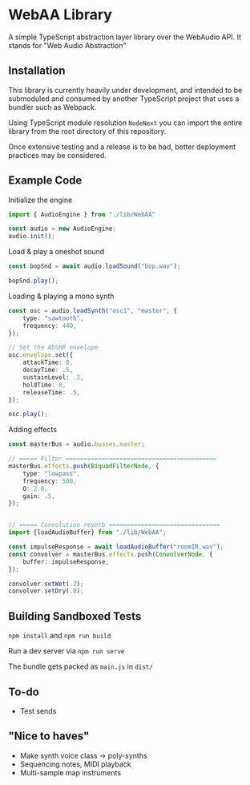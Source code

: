 # WebAA Library

A simple TypeScript abstraction layer library over the WebAudio API.
It stands for "Web Audio Abstraction"

## Installation

This library is currently heavily under development, and intended to be 
submoduled and consumed by another TypeScript project that uses a bundler 
such as Webpack.

Using TypeScript module resolution `NodeNext` you can import the entire 
library from the root directory of this repository.

Once extensive testing and a release is to be had, better
deployment practices may be considered.

## Example Code

Initialize the engine
```typescript
import { AudioEngine } from "./lib/WebAA"

const audio = new AudioEngine;
audio.init();
```


Load & play a oneshot sound
```typescript
const bopSnd = await audio.loadSound("bop.wav");

bopSnd.play();
```


Loading & playing a mono synth
```typescript
const osc = audio.loadSynth("osc1", "master", {
    type: "sawtooth",
    frequency: 440,
});

// Set the ADSHR envelope
osc.envelope.set({
    attackTime: 0,
    decayTime: .5,
    sustainLevel: .2,
    holdTime: 0,
    releaseTime: .5,
});

osc.play();
```


Adding effects

```typescript
const masterBus = audio.busses.master;

// ===== Filter ==========================================
masterBus.effects.push(BiquadFilterNode, {
    type: "lowpass",
    frequency: 500,
    Q: 2.0,
    gain: .5,
});


// ===== Convolution reverb ===============================
import {loadAudioBuffer} from "./lib/WebAA";

const impulseResponse = await loadAudioBuffer("roomIR.wav");
const convolver = masterBus.effects.push(ConvolverNode, {
    buffer: impulseResponse,
});

convolver.setWet(.2);
convolver.setDry(.8);
```

## Building Sandboxed Tests

`npm install` and `npm run build`

Run a dev server via `npm run serve`

The bundle gets packed as `main.js` in `dist/`

## To-do
- Test sends

## "Nice to haves"
- Make synth voice class -> poly-synths
- Sequencing notes, MIDI playback
- Multi-sample map instruments

